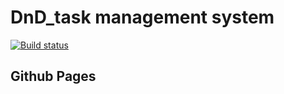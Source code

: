 # DnD_task management system

[![Build status](https://ci.appveyor.com/api/projects/status/ln7rap8takax5l12?svg=true)](https://ci.appveyor.com/project/Shustovskikh/dnd-task-management-system)

## Github Pages


